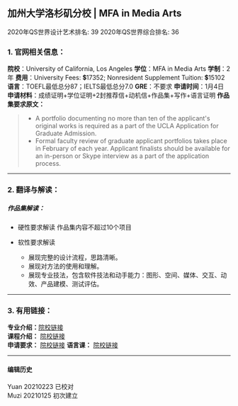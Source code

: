## 加州大学洛杉矶分校 | MFA in Media Arts

2020年QS世界设计艺术排名: 39
2020年QS世界综合排名: 36

### 1. 官网相关信息：

**院校**：University of California, Los Angeles
**学位**：MFA in Media Arts
**学制**：2年
**费用**：University Fees: 💲17352; Nonresident Supplement Tuition: 💲15102
**语言**：TOEFL最低总分87；IELTS最低总分7.0
**GRE**：不要求
**申请时间**：1月4日
**申请材料**：成绩证明+学位证明+2封推荐信+动机信+作品集+写作+语言证明
**作品集要求原文：**

> - A portfolio documenting no more than ten of the applicant's original works is required as a part of the UCLA Application for Graduate Admission.
> - Formal faculty review of graduate applicant portfolios takes place in February of each year. Applicant finalists should be available for an in-person or Skype interview as a part of the application process.


---

### 2. 翻译与解读：

##### 作品集解读：
- 硬性要求解读
作品集内容不超过10个项目

- 软性要求解读
  - 展现完整的设计流程，思路清晰。
  - 展现对方法的使用和理解。
  - 展现专业技法，包含软件技法和动手能力：图形、空间、媒体、交互、动效、产品建模、测试评估。



---

### 3. 有用链接：

**专业介绍：**[院校链接](http://mfa.dma.ucla.edu/#overview)  
**课程介绍：** [院校链接](http://mfa.dma.ucla.edu/#program)  
**申请要求：** [院校链接](http://www.dma.ucla.edu/grad/apply/)
**语言课：** [院校链接](https://grad.ucla.edu/admissions/english-requirements/)

---


#### 编辑历史
Yuan 20210223 已校对  
Muzi 20210125 初次建立
